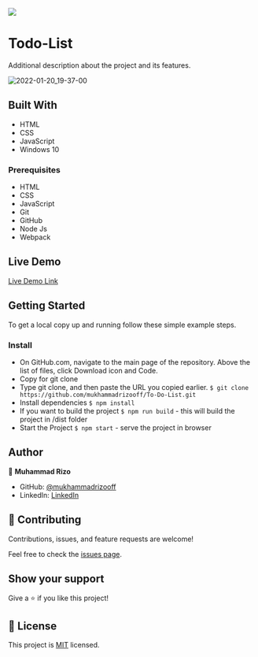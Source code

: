 ![](https://img.shields.io/badge/Microverse-blueviolet)

# Todo-List

Additional description about the project and its features.

![2022-01-20_19-37-00](https://user-images.githubusercontent.com/63915024/150359553-4e2fcd2a-4533-44c4-8583-51ace5b2fae6.png)

## Built With

- HTML
- CSS
- JavaScript
- Windows 10

### Prerequisites

- HTML
- CSS
- JavaScript
- Git
- GitHub
- Node Js
- Webpack

## Live Demo

[Live Demo Link](https://mukhammadrizooff.github.io/To-Do-List/dist/)

## Getting Started

To get a local copy up and running follow these simple example steps.

### Install

- On GitHub.com, navigate to the main page of the repository. Above the list of files, click Download icon and Code.
- Copy for git clone
- Type git clone, and then paste the URL you copied earlier.
`$ git clone https://github.com/mukhammadrizooff/To-Do-List.git`
- Install dependencies `$ npm install`
- If you want to build the project `$ npm run build` - this will build the project in /dist folder
- Start the Project `$ npm start` - serve the project in browser

## Author

👤 **Muhammad Rizo**

- GitHub: [@mukhammadrizooff](https://github.com/mukhammadrizooff)
- LinkedIn: [LinkedIn](https://www.linkedin.com/in/mukhammadrizooff/)

## 🤝 Contributing

Contributions, issues, and feature requests are welcome!

Feel free to check the [issues page](https://github.com/mukhammadrizooff/To-Do-List/issues).

## Show your support

Give a ⭐️ if you like this project!

## 📝 License

This project is [MIT](LICENCE.md) licensed.
